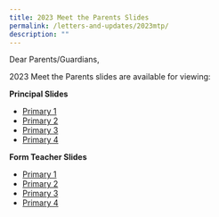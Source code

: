 ```yaml
---
title: 2023 Meet the Parents Slides
permalink: /letters-and-updates/2023mtp/
description: ""
---
```

Dear Parents/Guardians,

2023 Meet the Parents slides are available for viewing:

**Principal Slides**
* [Primary 1](/files/MTP%202023%20Principal%20Slides%20-%20P1%20and%20P2.pdf)
* [Primary 2](/files/MTP%202023%20Principal%20Slides%20-%20P1%20and%20P2.pdf)
* [Primary 3](/files/MTP%202023%20Principal%20Slides%20-%20P3%20and%20P4.pdf)
* [Primary 4](/files/MTP%202023%20Principal%20Slides%20-%20P3%20and%20P4.pdf)

**Form Teacher Slides**
*  [Primary 1](/files/MTP%202023%20P1.pdf)
*  [Primary 2](/files/MTP%202023%20P2.pdf)
*  [Primary 3](/files/MTP%202023%20P3.pdf)
*  [Primary 4](/files/MTP%202023%20P4.pdf)